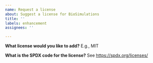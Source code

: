 ```yaml
---
name: Request a license
about: Suggest a license for BioSimulations
title: ''
labels: enhancement
assignees: ''

---
```


**What license would you like to add?**
E.g., MIT

**What is the SPDX code for the license?**
See https://spdx.org/licenses/

